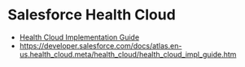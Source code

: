 # Salesforce Health Cloud
* [Health Cloud Implementation Guide](https://resources.docs.salesforce.com/sfdc/pdf/salesforce_health_cloud_impl_guide.pdf)
* https://developer.salesforce.com/docs/atlas.en-us.health_cloud.meta/health_cloud/health_cloud_impl_guide.htm
